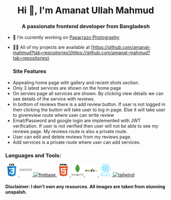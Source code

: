 <h1 align="center">Hi 👋, I'm Amanat Ullah Mahmud</h1>
<h3 align="center">A passionate frontend developer from Bangladesh</h3>

- 🔭 I’m currently working on [Paparrazo Photography](https://paparrazo-photography.web.app)

- 👨‍💻 All of my projects are available at [https://github.com/amanat-mahmud?tab=repositories](https://github.com/amanat-mahmud?tab=repositories)


<ul><h3>Site Features</h3>
<li>Appealing home page with gallery and recent shots section.</li>
<li>Only 3 latest services are shown on the home page</li>
<li>On servies page all services are shown. By clicking view details we can see details of the service with reviews.</li>
<li>In bottom of reviews there is a add review button. If user is not logged in then clicking the button will take user to log in page.
Else it will take user to givereview route where user can write review</li>
<li>Email/Password and google login are implemented with JWT verification. If user is not verified then user will not be able to see my reviews page. My reviews route is also a private route.</li>
<li>User can edit and delete reviews from my reviews page.</li>
<li>Add services is a private route where user can add services.</li>
</ul>


<h3 align="left">Languages and Tools:</h3>
<p align="left"> <a href="https://www.w3schools.com/css/" target="_blank" rel="noreferrer"> <img src="https://raw.githubusercontent.com/devicons/devicon/master/icons/css3/css3-original-wordmark.svg" alt="css3" width="40" height="40"/> </a> <a href="https://expressjs.com" target="_blank" rel="noreferrer"> <img src="https://raw.githubusercontent.com/devicons/devicon/master/icons/express/express-original-wordmark.svg" alt="express" width="40" height="40"/> </a> <a href="https://firebase.google.com/" target="_blank" rel="noreferrer"> <img src="https://www.vectorlogo.zone/logos/firebase/firebase-icon.svg" alt="firebase" width="40" height="40"/> </a> <a href="https://www.w3.org/html/" target="_blank" rel="noreferrer"> <img src="https://raw.githubusercontent.com/devicons/devicon/master/icons/html5/html5-original-wordmark.svg" alt="html5" width="40" height="40"/> </a> <a href="https://www.mongodb.com/" target="_blank" rel="noreferrer"> <img src="https://raw.githubusercontent.com/devicons/devicon/master/icons/mongodb/mongodb-original-wordmark.svg" alt="mongodb" width="40" height="40"/> </a> <a href="https://nodejs.org" target="_blank" rel="noreferrer"> <img src="https://raw.githubusercontent.com/devicons/devicon/master/icons/nodejs/nodejs-original-wordmark.svg" alt="nodejs" width="40" height="40"/> </a> <a href="https://reactjs.org/" target="_blank" rel="noreferrer"> <img src="https://raw.githubusercontent.com/devicons/devicon/master/icons/react/react-original-wordmark.svg" alt="react" width="40" height="40"/> </a> <a href="https://tailwindcss.com/" target="_blank" rel="noreferrer"> <img src="https://www.vectorlogo.zone/logos/tailwindcss/tailwindcss-icon.svg" alt="tailwind" width="40" height="40"/> </a> </p>

<h4 align="left">Disclaimer: I don't own any resources. All images are taken from stunning unspalsh.</h4>
